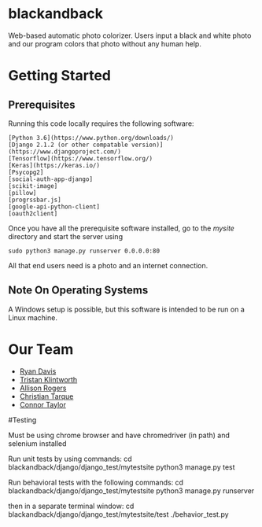 # blackandback

Web-based automatic photo colorizer. Users input a black and white photo and our program colors that photo without any human help.

# Getting Started

## Prerequisites

Running this code locally requires the following software:

    [Python 3.6](https://www.python.org/downloads/)
    [Django 2.1.2 (or other compatable version)](https://www.djangoproject.com/)
    [Tensorflow](https://www.tensorflow.org/)
    [Keras](https://keras.io/)
    [Psycopg2]
    [social-auth-app-django]
    [scikit-image]
    [pillow]  
    [progrssbar.js]
    [google-api-python-client]
    [oauth2client]
    

Once you have all the prerequisite software installed, go to the *mysite* directory and start the server using

    sudo python3 manage.py runserver 0.0.0.0:80

All that end users need is a photo and an internet connection.

## Note On Operating Systems

A Windows setup is possible, but this software is intended to be run on a Linux machine.

# Our Team

* [Ryan Davis](https://github.com/ryandavis709)
* [Tristan Klintworth](https://github.com/TKlintworth)
* [Allison Rogers](https://github.com/allisonrrogers)
* [Christian Tarque](https://github.com/christiantarque)
* [Connor Taylor](https://github.com/connorrt)

#Testing

Must be using chrome browser and have chromedriver (in path) and selenium installed

Run unit tests by using commands:
cd blackandback/django/django_test/mytestsite
python3 manage.py test

Run behavioral tests with the following commands:
cd blackandback/django/django_test/mytestsite
python3 manage.py runserver

then in a separate terminal window:
cd blackandback/django/django_test/mytestsite/test
./behavior_test.py
